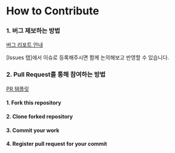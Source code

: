 # How to Contribute

### 1. 버그 제보하는 방법

[버그 리포트 안내](https://github.com/wtb-kr/wtb-web/blob/main/.github/ISSUE_TEMPLATE/bug_report.md)

[Issues 탭]에서 이슈로 등록해주시면 함께 논의해보고 반영할 수 있습니다.

### 2. Pull Request를 통해 참여하는 방법

[PR 템플릿](https://github.com/wtb-kr/wtb-web/blob/main/.github/PULL_REQUEST_TEMPLATE.md)

#### 1. Fork this repository

#### 2. Clone forked repository

#### 3. Commit your work

#### 4. Register pull request for your commit